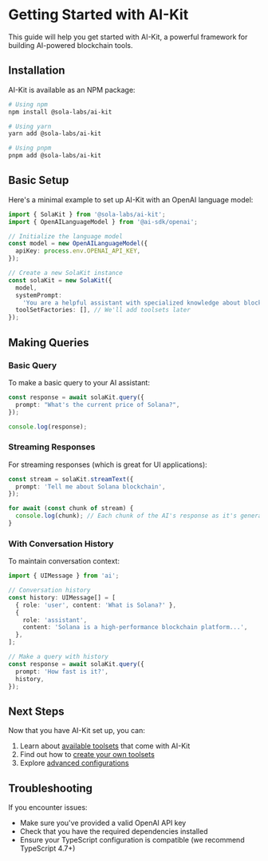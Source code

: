 # Getting Started with AI-Kit

This guide will help you get started with AI-Kit, a powerful framework for building AI-powered blockchain tools.

## Installation

AI-Kit is available as an NPM package:

```bash
# Using npm
npm install @sola-labs/ai-kit

# Using yarn
yarn add @sola-labs/ai-kit

# Using pnpm
pnpm add @sola-labs/ai-kit
```

## Basic Setup

Here's a minimal example to set up AI-Kit with an OpenAI language model:

```typescript
import { SolaKit } from '@sola-labs/ai-kit';
import { OpenAILanguageModel } from '@ai-sdk/openai';

// Initialize the language model
const model = new OpenAILanguageModel({
  apiKey: process.env.OPENAI_API_KEY,
});

// Create a new SolaKit instance
const solaKit = new SolaKit({
  model,
  systemPrompt:
    'You are a helpful assistant with specialized knowledge about blockchain and cryptocurrencies, particularly Solana.',
  toolSetFactories: [], // We'll add toolsets later
});
```

## Making Queries

### Basic Query

To make a basic query to your AI assistant:

```typescript
const response = await solaKit.query({
  prompt: "What's the current price of Solana?",
});

console.log(response);
```

### Streaming Responses

For streaming responses (which is great for UI applications):

```typescript
const stream = solaKit.streamText({
  prompt: 'Tell me about Solana blockchain',
});

for await (const chunk of stream) {
  console.log(chunk); // Each chunk of the AI's response as it's generated
}
```

### With Conversation History

To maintain conversation context:

```typescript
import { UIMessage } from 'ai';

// Conversation history
const history: UIMessage[] = [
  { role: 'user', content: 'What is Solana?' },
  {
    role: 'assistant',
    content: 'Solana is a high-performance blockchain platform...',
  },
];

// Make a query with history
const response = await solaKit.query({
  prompt: 'How fast is it?',
  history,
});
```

## Next Steps

Now that you have AI-Kit set up, you can:

1. Learn about [available toolsets](./toolsets.md) that come with AI-Kit
2. Find out how to [create your own toolsets](./creating-toolsets.md)
3. Explore [advanced configurations](./configuration.md)

## Troubleshooting

If you encounter issues:

- Make sure you've provided a valid OpenAI API key
- Check that you have the required dependencies installed
- Ensure your TypeScript configuration is compatible (we recommend TypeScript 4.7+)
